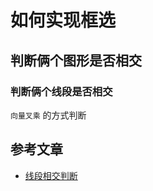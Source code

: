 # 如何实现框选

## 判断俩个图形是否相交

### 判断俩个线段是否相交

`向量叉乘` 的方式判断


## 参考文章

- [线段相交判断](https://williamic.github.io/article/algorithm-polygonIntersection/#1%E4%B8%A4%E7%BA%BF%E6%AE%B5%E7%9B%B8%E4%BA%A4)